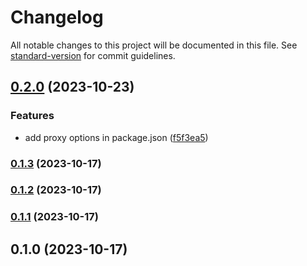 # Changelog

All notable changes to this project will be documented in this file. See [standard-version](https://github.com/conventional-changelog/standard-version) for commit guidelines.

## [0.2.0](https://github.com/FE-Combo/reaux-scripts/compare/v0.1.3...v0.2.0) (2023-10-23)


### Features

* add proxy options in package.json ([f5f3ea5](https://github.com/FE-Combo/reaux-scripts/commit/f5f3ea51027bb6a602a6befdac761af12082ca3d))

### [0.1.3](https://github.com/FE-Combo/reaux-scripts/compare/v0.1.2...v0.1.3) (2023-10-17)

### [0.1.2](https://github.com/FE-Combo/reaux-scripts/compare/v0.1.1...v0.1.2) (2023-10-17)

### [0.1.1](https://github.com/FE-Combo/reaux-scripts/compare/v0.1.0...v0.1.1) (2023-10-17)

## 0.1.0 (2023-10-17)
